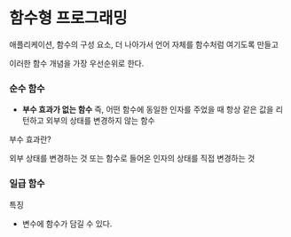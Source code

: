 # 함수형 프로그래밍

애플리케이션, 함수의 구성 요소, 더 나아가서 언어 자체를 함수처럼 여기도록 만들고 

이러한 함수 개념을 가장 우선순위로 한다.







### 순수 함수

- **부수 효과가 없는 함수** 즉, 어떤 함수에 동일한 인자를 주었을 때 항상 같은 값을 리턴하고 외부의 상태를 변경하지 않는 함수

부수 효과란?

외부 상태를 변경하는 것 또는 함수로 들어온 인자의 상태를 직접 변경하는 것



### 일급 함수

특징

- 변수에 함수가 담길 수 있다.


